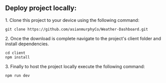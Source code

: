 <h2>Deploy project locally:</h2>

<p>1. Clone this project to your device using the following command:</p>

```
git clone https://github.com/asianmurphyCo/Weather-Dashboard.git
```

<p>2. Once the download is complete navigate to the project's client folder and install dependencies.</p>

```
cd client
npm install
```

<p>3. Finally to host the project locally execute the following command:</p>

```
npm run dev
```
